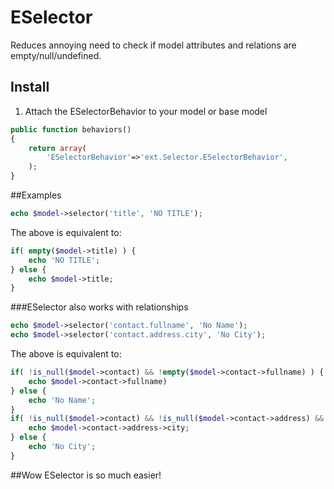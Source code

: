 # ESelector
Reduces annoying need to check if model attributes and relations are empty/null/undefined.

## Install

1. Attach the ESelectorBehavior to your model or base model

```php
public function behaviors()
{
	return array(
		'ESelectorBehavior'=>'ext.Selector.ESelectorBehavior',
	);
}
```

##Examples

```php
echo $model->selector('title', 'NO TITLE'); 
```
The above is equivalent to:
```php
if( empty($model->title) ) {
	echo 'NO TITLE';
} else {
	echo $model->title;
}
```

###ESelector also works with relationships
```php
echo $model->selector('contact.fullname', 'No Name');
echo $model->selector('contact.address.city', 'No City');
```

The above is equivalent to:
```php
if( !is_null($model->contact) && !empty($model->contact->fullname) ) {
	echo $model->contact->fullname)
} else {
	echo 'No Name';
}
if( !is_null($model->contact) && !is_null($model->contact->address) && !empty($model->contact->address->city) ) {
	echo $model->contact->address->city;
} else {
	echo 'No City';
}
```

##Wow ESelector is so much easier!

